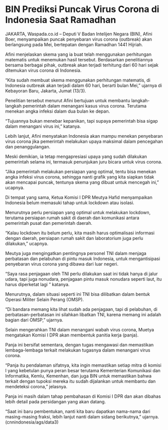 # BIN Prediksi Puncak Virus Corona di Indonesia Saat Ramadhan

JAKARTA, Waspada.co.id – Deputi V Badan Intelijen Negara (BIN), Afini Boer, menyampaikan puncak penyebaran virus corona (outbreak) akan berlangsung pada Mei, bertepatan dengan Ramadhan 1441 Hijriah.

Afini menjelaskan skema yang ia buat telah menggunakan perhitungan matematis untuk menemukan hasil tersebut. Berdasarkan penelitiannya bersama berbagai pihak, outbreak akan terjadi terhitung dari 60 hari sejak ditemukan virus corona di Indonesia.

“Kita sudah membuat skema menggunakan perhitungan matematis, di Indonesia outbreak akan terjadi dalam 60 hari, berarti bulan Mei,” ujarnya di Kebayoran Baru, Jakarta, Jumat (13/3).

Penelitian tersebut menurut Afini bertujuan untuk membantu langkah-langkah pemerintah dalam menangani kasus virus corona. Terutama menekan angka infeksi dalam dua bulan ke depan.

“Tujuannya bukan menebar kepanikan, tapi supaya pemerintah bisa sigap dalam menangani virus ini,” katanya.

Lebih lanjut, Afini menyatakan Indonesia akan mampu menekan penyebaran virus corona jika pemerintah melakukan upaya maksimal dalam pencegahan dan penanggulangan.

Meski demikian, ia tetap mengapresiasi upaya yang sudah dilakukan pemerintah selama ini, termasuk penunjukan juru bicara untuk virus corona.

“Jika pemerintah melakukan persiapan yang optimal, tentu bisa menekan angka infeksi virus corona, sehingga nanti grafik yang kita siapkan tidak akan mencapai puncak, tentunya skema yang dibuat untuk mencegah ini,” ucapnya.

Di tempat yang sama, Ketua Komisi I DPR Meutya Hafid menyampaikan Indonesia belum memasuki tahap untuk lockdown atau isolasi.

Menurutnya perlu persiapan yang optimal untuk melakukan lockdown, terutama persiapan rumah sakit di daerah dan komunikasi antara pemerintah pusat dan pemerintah daerah.

“Kalau lockdown itu belum perlu, kita masih harus optimalisasi informasi dengan daerah, persiapan rumah sakit dan laboratorium juga perlu dilakukan,” ucapnya.

Meutya juga mengingatkan pentingnya personel TNI dalam menjaga perbatasan dan pelabuhan di pintu masuk Indonesia, untuk mengantisipasi penyebaran virus corona yang dibawa dari luar negeri.

“Saya rasa penjagaan oleh TNI perlu dilakukan saat ini tidak hanya di jalur udara, tapi juga nonudara, penjagaan pintu masuk nonudara seperti laut, itu harus diperketat lagi ” katanya.

Menurutnya, dalam situasi seperti ini TNI bisa dilibatkan dalam bentuk Operasi Militer Selain Perang (OMSP).

“Di bandara memang kita lihat sudah ada penjagaan, tapi di pelabuhan, di perbatasan-perbatasan ini silahkan libatkan TNI, karena memang ini adalah bagian dari OMSP,” ujarnya.

Selain mengerahkan TNI dalam menangani wabah virus corona, Muetya mengatakan Komisi I DPR akan membentuk panitia kerja (panja).

Panja ini bersifat sementara, dengan tugas mengawasi dan memastikan lembaga-lembaga terkait melakukan tugasnya dalam menangani virus corona.

“Panja itu pendalaman sifatnya, kita ingin memastikan setiap mitra di komisi I yang kebetulan punya peran besar terutama Kementerian Komunikasi dan Informatika, Kemlu, Kemenhan, dan juga BIN untuk memastikan bahwa terkait dengan tupoksi mereka itu sudah dijalankan untuk membantu dan mendeteksi corona,” jelasnya.

Panja ini masih dalam tahap pembahasan di Komisi I DPR dan akan dibahas lebih detail pada persidangan yang akan datang.

“Saat ini baru pembentukan, nanti kita baru dapatkan nama-nama dari masing-masing fraksi, lebih lanjut nanti dalam sidang berikutnya,” ujarnya. (cnnindonesia/ags/data3)
